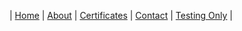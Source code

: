 | [Home][1] | [About][5] | [Certificates][6] | [Contact][7] | [Testing Only][8] |

[1]: /
[5]: about
[6]: certificates
[7]: mailto:design@scottensound.com
[8]: test